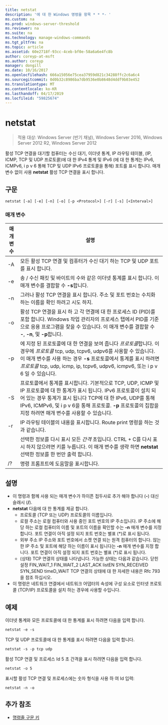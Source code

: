 ```yaml
---
title: netstat
description: '에 대 한 Windows 명령을 항목 * * *- '
ms.custom: na
ms.prod: windows-server-threshold
ms.reviewer: na
ms.suite: na
ms.technology: manage-windows-commands
ms.tgt_pltfrm: na
ms.topic: article
ms.assetid: 60e2718f-93cc-4ceb-bf0e-58a6a6e4fc8b
author: coreyp-at-msft
ms.author: coreyp
manager: dongill
ms.date: 10/16/2017
ms.openlocfilehash: 666a15056e75cea37959d821c34288ffc2c6a6c4
ms.sourcegitcommit: 0d0b32c8986ba7db9536e0b8648d4ddf9b03e452
ms.translationtype: MT
ms.contentlocale: ko-KR
ms.lasthandoff: 04/17/2019
ms.locfileid: "59825674"
---
```

# <a name="netstat"></a>netstat

>적용 대상: Windows Server (반기 채널), Windows Server 2016, Windows Server 2012 R2, Windows Server 2012

활성 TCP 연결을 대기할 컴퓨터는 수신 대기, 이더넷 통계, IP 라우팅 테이블, (IP, ICMP, TCP 및 UDP 프로토콜)에 대 한 IPv4 통계 및 IPv6 (에 대 한 통계는 IPv6, ICMPv6, i p v 6 통해 TCP 및 UDP IPv6 프로토콜을 통해) 포트를 표시 합니다. 매개 변수 없이 사용 **netstat** 활성 TCP 연결을 표시 합니다. 

## <a name="syntax"></a>구문
```
netstat [-a] [-e] [-n] [-o] [-p <Protocol>] [-r] [-s] [<Interval>]
```

### <a name="parameters"></a>매개 변수
|매개 변수|설명|
|-------|--------|
|-A|모든 활성 TCP 연결 및 컴퓨터가 수신 대기 하는 TCP 및 UDP 포트를 표시 합니다.|
|-e|송 / 수신 패킷 및 바이트의 수와 같은 이더넷 통계를 표시 합니다. 이 매개 변수를 결합할 수 **-s**합니다.|
|-n|그러나 활성 TCP 연결을 표시 합니다. 주소 및 포트 번호는 수치화 하는 이름을 확인 하려고 시도 하지.|
|-o|활성 TCP 연결을 표시 하 고 각 연결에 대 한 프로세스 ID (PID)를 포함 합니다. Windows 작업 관리자의 프로세스 탭에서 PID를 기준으로 응용 프로그램을 찾을 수 있습니다. 이 매개 변수를 결합할 수 **-**, **-n**, 및 **-p**합니다.|
|-p <Protocol>|에 지정 된 프로토콜에 대 한 연결을 보여 줍니다 *프로토콜*합니다. 이 경우에 *프로토콜* tcp, udp, tcpv6, udpv6를 사용할 수 있습니다. 이 매개 변수를 사용 하는 경우 **-s** 프로토콜에서 통계를 표시 하려면 *프로토콜* tcp, udp, icmp, ip, tcpv6, udpv6, icmpv6, 또는 i p v 6 일 수 있습니다.|
|-S|프로토콜에서 통계를 표시합니다. 기본적으로 TCP, UDP, ICMP 및 IP 프로토콜에 대 한 통계가 표시 됩니다. IPv6 프로토콜이 설치 되어 있는 경우 통계가 표시 됩니다 TCP에 대 한 IPv6, UDP를 통해 IPv6, ICMPv6, 및 i p v 6을 통해 프로토콜. **-p** 프로토콜의 집합을 지정 하려면 매개 변수를 사용할 수 있습니다.|
|-r|IP 라우팅 테이블의 내용을 표시합니다. Route print 명령을 하는 것과 같습니다.|
|<Interval>|선택한 정보를 다시 표시 모든 *간격* 초입니다. CTRL + C를 다시 표시 하지 않으려면 키를 누릅니다. 이 매개 변수를 생략 하면 **netstat** 선택한 정보를 한 번만 출력 합니다.|
|/?|명령 프롬프트에 도움말을 표시합니다.|

## <a name="remarks"></a>설명
-   이 명령과 함께 사용 되는 매개 변수가 하이픈 접두사로 추가 해야 합니다 (**-**) 대신 슬래시 (**/**).
-   **netstat** 다음에 대 한 통계를 제공 합니다.
    -   프로토콜 (TCP 또는 UDP) 프로토콜의 이름입니다.
    -   로컬 주소는 로컬 컴퓨터와 사용 중인 포트 번호의 IP 주소입니다. IP 주소에 해당 하는 로컬 컴퓨터의 이름 및 포트의 이름을 확인할 수는 **-n** 매개 변수를 지정 합니다. 포트 연결이 아직 설정 되지 포트 번호는 별표 (*)로 표시 됩니다.
    -   외부 주소 IP 주소와 포트 번호에서 소켓 연결 되는 원격 컴퓨터의 합니다. 않는 한 IP 주소 및 포트에 해당 하는 이름이 표시 됩니다는 **-n** 매개 변수를 지정 합니다. 포트 연결이 아직 설정 되지 포트 번호는 별표 (*)로 표시 됩니다.
    -   (상태) TCP 연결의 상태를 나타냅니다. 가능한 상태는 다음과 같습니다. 닫힌 설정 FIN_WAIT_1 FIN_WAIT_2 LAST_ACK listEN SYN_RECEIVED SYN_SEND timeD_WAIT TCP 연결의 상태에 대 한 자세한 내용은 Rfc 793을 참조 하십시오.
-   이 명령은 네트워크 연결에서 네트워크 어댑터의 속성에 구성 요소로 인터넷 프로토콜 (TCP/IP) 프로토콜을 설치 하는 경우에 사용할 수입니다.

## <a name="BKMK_Examples"></a>예제
이더넷 통계와 모든 프로토콜에 대 한 통계를 표시 하려면 다음을 입력 합니다.
```
netstat -e -s
```
TCP 및 UDP 프로토콜에 대 한 통계를 표시 하려면 다음을 입력 합니다.
```
netstat -s -p tcp udp
```
활성 TCP 연결 및 프로세스 Id 5 초 간격을 표시 하려면 다음을 입력 합니다.
```
netstat -o 5
```
표시할 활성 TCP 연결 및 프로세스에는 숫자 형식을 사용 하 여 Id 입력:
```
netstat -n -o
```

## <a name="additional-references"></a>추가 참조
-   [명령줄 구문 키](command-line-syntax-key.md)
